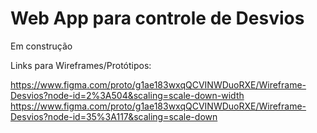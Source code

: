 # Web App para controle de Desvios

Em construção

Links para Wireframes/Protótipos:

https://www.figma.com/proto/g1ae183wxqQCVINWDuoRXE/Wireframe-Desvios?node-id=2%3A504&scaling=scale-down-width
https://www.figma.com/proto/g1ae183wxqQCVINWDuoRXE/Wireframe-Desvios?node-id=35%3A117&scaling=scale-down
